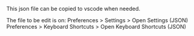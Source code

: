 This json file can be copied to vscode when needed.

The file to be edit is on:
Preferences > Settings > Open Settings (JSON)
Preferences > Keyboard Shortcuts > Open Keyboard Shortcuts (JSON)
